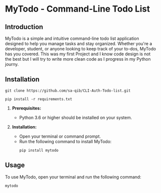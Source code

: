 # MyTodo - Command-Line Todo List

## Introduction

MyTodo is a simple and intuitive command-line todo list application designed to help you manage tasks and stay organized. Whether you're a developer, student, or anyone looking to keep track of your to-dos, MyTodo has you covered. This was my first Project and I know code design is not the best but I will try to write more clean code as I progress in my Python journy.

## Installation
```
git clone https://github.com/sa-qib/CLI-Auth-Todo-list.git
```
```
pip install -r requirements.txt
```

1. **Prerequisites:**
   - Python 3.6 or higher should be installed on your system.

2. **Installation:**
   - Open your terminal or command prompt.
   - Run the following command to install MyTodo:
     ```shell
     pip install mytodo
     ```

## Usage

To use MyTodo, open your terminal and run the following command:

```shell
mytodo
